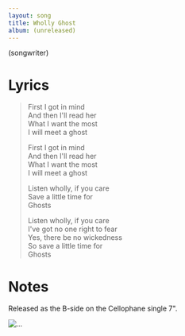 ```yaml
---
layout: song
title: Wholly Ghost
album: (unreleased)
---
```


(songwriter)

# Lyrics

> First I got in mind  
> And then I'll read her  
> What I want the most  
> I will meet a ghost  
>
> First I got in mind  
> And then I'll read her  
> What I want the most  
> I will meet a ghost  
>
> Listen wholly, if you care  
> Save a little time for  
> Ghosts  
>
> Listen wholly, if you care  
> I've got no one right to fear  
> Yes, there be no wickedness  
> So save a little time for  
> Ghosts  


# Notes

Released as the B-side on the Cellophane single 7".

![...](https://i.discogs.com/pal8o8wobAr1Dn2wbzHCCML7vQxuTFwCMRiYVyvOQiQ/rs:fit/g:sm/q:90/h:600/w:600/czM6Ly9kaXNjb2dz/LWRhdGFiYXNlLWlt/YWdlcy9SLTYzMTc2/MDItMTU4NzY1MTkz/Ni04NzgyLmpwZWc.jpeg)
